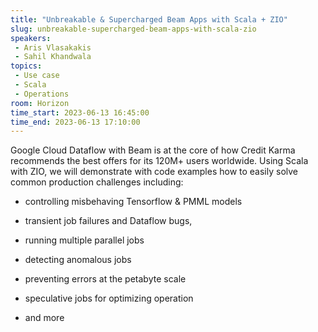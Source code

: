 ```yaml
---
title: "Unbreakable & Supercharged Beam Apps with Scala + ZIO"
slug: unbreakable-supercharged-beam-apps-with-scala-zio
speakers:
 - Aris Vlasakakis
 - Sahil Khandwala
topics:
 - Use case
 - Scala
 - Operations
room: Horizon
time_start: 2023-06-13 16:45:00
time_end: 2023-06-13 17:10:00
---
```


Google Cloud Dataflow with Beam is at the core of how Credit Karma recommends the best offers for its 120M+ users worldwide. Using Scala with ZIO, we will demonstrate with code examples how to easily solve common production challenges including: 
 
 
 
 * controlling misbehaving Tensorflow & PMML models
 
 * transient job failures and Dataflow bugs, 
 
 * running multiple parallel jobs
 
 * detecting anomalous jobs
 
 * preventing errors at the petabyte scale
 
 * speculative jobs for optimizing operation
 
 * and more